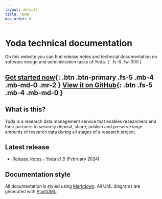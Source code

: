 ```yaml
---
layout: default
title: Home
nav_order: 0
---
```

# Yoda technical documentation
On this website you can find release notes and technical documentation on software design and administration tasks of Yoda.
{: .fs-6 .fw-300 }

[Get started now](development/setting-up-development-environment.md){: .btn .btn-primary .fs-5 .mb-4 .mb-md-0 .mr-2 } [View it on GitHub](https://github.com/UtrechtUniversity/yoda){: .btn .fs-5 .mb-4 .mb-md-0 }
---

## What is this?
Yoda is a research data management service that enables researchers and their partners to securely deposit, share, publish and preserve large amounts of research data during all stages of a research project.

## Latest release
- [Release Notes - Yoda v1.9](release-notes/release-1.9.md) (February 2024)

## Documentation style
All documentation is styled using [Markdown](https://guides.github.com/features/mastering-markdown/).
All UML diagrams are generated with [PlantUML](http://plantuml.com/).

